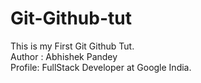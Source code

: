 # Git-Github-tut
This is my First Git Github Tut.
<br>
Author : Abhishek Pandey
<br>
Profile: FullStack Developer at Google India.
